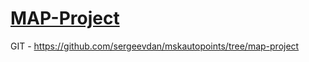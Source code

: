 [MAP-Project](http://mskautopoints.ru/)
=============
GIT - <https://github.com/sergeevdan/mskautopoints/tree/map-project>
